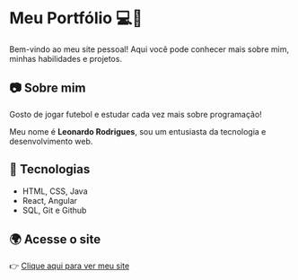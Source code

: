 # Meu Portfólio 💻🚀

Bem-vindo ao meu site pessoal! Aqui você pode conhecer mais sobre mim, minhas habilidades e projetos.

## 📷 Sobre mim
Gosto de jogar futebol e estudar cada vez mais sobre programação!

Meu nome é **Leonardo Rodrigues**, sou um entusiasta da tecnologia e desenvolvimento web.

## 🚀 Tecnologias
- HTML, CSS, Java
- React, Angular
- SQL, Git e Github

## 🌍 Acesse o site
👉 [Clique aqui para ver meu site](https://seu-usuario.github.io/meu-portfolio/)
